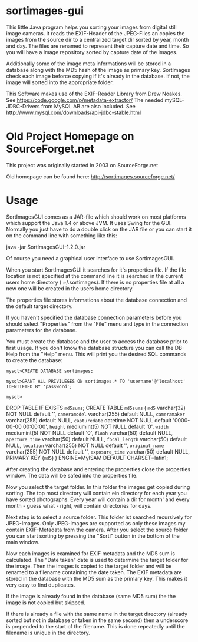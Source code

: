 sortimages-gui
==============

This little Java program helps you sorting your images from digital still image cameras. 
It reads the EXIF-Header of the JPEG-Files an copies the images from the source dir to a 
centralized target dir sorted by year, month and day. The files are renamed to represent 
their capture date and time. So you will have a Image repository sorted by capture date of the images.

Additionally some of the image meta informations will be stored in a database along with 
the MD5 hash of the image as primary key. SortImages check each image beforce copying if 
it's already in the database. If not, the image will sorted into the appropriate folder.

This Software makes use of the EXIF-Reader Library from Drew Noakes. See https://code.google.com/p/metadata-extractor/ 
The needed mySQL-JDBC-Drivers from MySQL AB are also included. See http://www.mysql.com/downloads/api-jdbc-stable.html


Old Project Homepage on SourceForget.net
========================================

This project was originally started in 2003 on SourceForge.net

Old homepage can be found here: http://sortimages.sourceforge.net/



Usage
=====

SortImagesGUI comes as a JAR-file which should work on most platforms which support the Java 1.4 or above JVM. It uses Swing for the GUI. Normally you just have to do a double click on the JAR file or you can start it on the command line with something like this:

java -jar SortImagesGUI-1.2.0.jar

Of course you need a graphical user interface to use SortImagesGUI.

When you start SortImagesGUI it searches for it's properties file. If the file location is not specified at the command line it is searched in the current users home directory ( ~/.sortimages). If there is no properties file at all a new one will be created in the users home directory.

The properties file stores informations about the database connection and the default target directory.

 

If you haven't specified the database connection parameters before you should select "Properties" from the "File" menu and type in the connection parameters for the database.

You must create the database and the user to access the database prior to first usage. If you don't know the database structure you can call the DB-Help from the "Help" menu. This will print you the desired SQL commands to create the database:

`mysql>CREATE DATABASE sortimages;`

`mysql>GRANT ALL PRIVILEGES ON sortimages.* TO 'username'@'localhost' IDENTIFIED BY 'password';`

`mysql>`

DROP TABLE IF EXISTS `md5sums`;
CREATE TABLE `md5sums` (
`md5` varchar(32) NOT NULL default '',
`cameramodel` varchar(255) default NULL,
`cameramaker` varchar(255) default NULL,
`capturedate` datetime NOT NULL default '0000-00-00 00:00:00',
`height` mediumint(5) NOT NULL default '0',
`width` mediumint(5) NOT NULL default '0',
`flash` varchar(50) default NULL,
`aperture_time` varchar(50) default NULL,
`focal_length` varchar(50) default NULL,
`location` varchar(255) NOT NULL default '',
`original_name` varchar(255) NOT NULL default '',
`exposure_time` varchar(50) default NULL,
PRIMARY KEY (`md5`)
) ENGINE=MyISAM DEFAULT CHARSET=latin1;

After creating the database and entering the properties close the properties window. The data will be safed into the properties file.

Now you select the target folder. In this folder the images get copied during sorting. The top most directory will contain ein directory for each year you have sorted photographs. Every year will contain a dir for month' and every month - guess what - right, will contain directories for days.

Next step is to select a source folder. This folder ist searched recursively for JPEG-Images. Only JPEG-images are supported as only these images my contain EXIF-Metadata from the camera. After you select the source folder you can start sorting by pressing the "Sort!" button in the bottom of the main window.

Now each images is examined for EXIF metadata and the MD5 sum is calculated. The "Date taken" date is used to determine the target folder for the image. Then the images is copied to the target folder and will be renamed to a filename containing the date taken. The EXIF metadata are stored in the database with the MD5 sum as the primary key. This makes it very easy to find duplicates.

If the image is already found in the database (same MD5 sum) the the image is not copied but skipped.

If there is already a file with the same name in the target directory (already sorted but not in database or taken in the same second) then a underscore is prepended to the start of the filename. This is done repeatedly until the filename is unique in the directory.